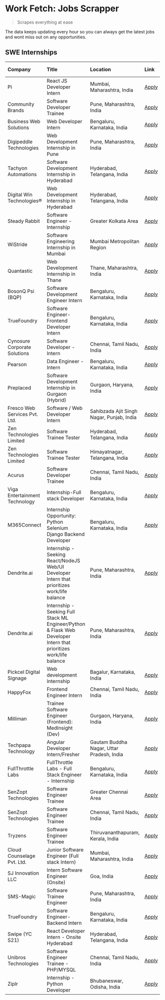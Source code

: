 # Work Fetch: Jobs Scrapper
> Scrapes everything at ease

The data keeps updating every hour so you can always get the latest jobs and wont miss out on any opportunities.

## SWE Internships
<!--START_SECTION:workfetch-->
| Company                       | Title                                                                                                              | Location                                  | Link                                                                                                                                                                                                                                                                                                                          | Date Posted   |
|:------------------------------|:-------------------------------------------------------------------------------------------------------------------|:------------------------------------------|:------------------------------------------------------------------------------------------------------------------------------------------------------------------------------------------------------------------------------------------------------------------------------------------------------------------------------|:--------------|
| Pi                            | React JS Developer Intern                                                                                          | Mumbai, Maharashtra, India                | [Apply](https://in.linkedin.com/jobs/view/react-js-developer-intern-at-pi-3899047743?position=50&pageNum=0&refId=pW0WhH4EYqpWxmQ5hBtmQA%3D%3D&trackingId=pbWyMO3PVZv7tW5V3diF4Q%3D%3D&trk=public_jobs_jserp-result_search-card)                                                                                               | 2024-04-16    |
| Community Brands              | Software Developer Trainee                                                                                         | Pune, Maharashtra, India                  | [Apply](https://in.linkedin.com/jobs/view/software-developer-trainee-at-community-brands-3899630827?position=31&pageNum=0&refId=pW0WhH4EYqpWxmQ5hBtmQA%3D%3D&trackingId=E6lGK7Rbt52L91f4Vfdpng%3D%3D&trk=public_jobs_jserp-result_search-card)                                                                                | 2024-04-15    |
| Business Web Solutions        | Web Developer Intern                                                                                               | Bengaluru, Karnataka, India               | [Apply](https://in.linkedin.com/jobs/view/web-developer-intern-at-business-web-solutions-3897552404?position=18&pageNum=0&refId=pW0WhH4EYqpWxmQ5hBtmQA%3D%3D&trackingId=Unx%2B0ZVYxIuimtb%2Fo9Fvxw%3D%3D&trk=public_jobs_jserp-result_search-card)                                                                            | 2024-04-13    |
| Digipeddle Technologies       | Web Development Internship in Pune                                                                                 | Pune, Maharashtra, India                  | [Apply](https://in.linkedin.com/jobs/view/web-development-internship-in-pune-at-digipeddle-technologies-3898605884?position=39&pageNum=0&refId=pW0WhH4EYqpWxmQ5hBtmQA%3D%3D&trackingId=qz4O2wbsf2gT9CTfwuv0EA%3D%3D&trk=public_jobs_jserp-result_search-card)                                                                 | 2024-04-13    |
| Tachyon Automations           | Software Development Internship in Hyderabad                                                                       | Hyderabad, Telangana, India               | [Apply](https://in.linkedin.com/jobs/view/software-development-internship-in-hyderabad-at-tachyon-automations-3896969464?position=23&pageNum=0&refId=pW0WhH4EYqpWxmQ5hBtmQA%3D%3D&trackingId=qxlGGiVTWti1m0yWI%2B7YEw%3D%3D&trk=public_jobs_jserp-result_search-card)                                                         | 2024-04-12    |
| Digital Win Technologies®     | Web Development Internship in Hyderabad                                                                            | Hyderabad, Telangana, India               | [Apply](https://in.linkedin.com/jobs/view/web-development-internship-in-hyderabad-at-digital-win-technologies%C2%AE-3893193501?position=45&pageNum=0&refId=pW0WhH4EYqpWxmQ5hBtmQA%3D%3D&trackingId=IO70tRg6LKPdPBXWno1TuA%3D%3D&trk=public_jobs_jserp-result_search-card)                                                     | 2024-04-10    |
| Steady Rabbit                 | Software Engineer - Internship                                                                                     | Greater Kolkata Area                      | [Apply](https://in.linkedin.com/jobs/view/software-engineer-internship-at-steady-rabbit-3885171077?position=5&pageNum=0&refId=pW0WhH4EYqpWxmQ5hBtmQA%3D%3D&trackingId=AxgzDKMLmOZCd2feSmpU0w%3D%3D&trk=public_jobs_jserp-result_search-card)                                                                                  | 2024-04-08    |
| WiStride                      | Software Engineering Internship in Mumbai                                                                          | Mumbai Metropolitan Region                | [Apply](https://in.linkedin.com/jobs/view/software-engineering-internship-in-mumbai-at-wistride-3888218704?position=11&pageNum=0&refId=pW0WhH4EYqpWxmQ5hBtmQA%3D%3D&trackingId=GDQ5rR%2BIZ8gz5TQIyw662g%3D%3D&trk=public_jobs_jserp-result_search-card)                                                                       | 2024-04-08    |
| Quantastic                    | Web Development Internship in Thane                                                                                | Thane, Maharashtra, India                 | [Apply](https://in.linkedin.com/jobs/view/web-development-internship-in-thane-at-quantastic-3888221292?position=58&pageNum=0&refId=pW0WhH4EYqpWxmQ5hBtmQA%3D%3D&trackingId=FYXCPqLi%2FnYNAw8YlY4Xrg%3D%3D&trk=public_jobs_jserp-result_search-card)                                                                           | 2024-04-08    |
| BosonQ Psi (BQP)              | Software Development Engineer Intern                                                                               | Bengaluru, Karnataka, India               | [Apply](https://in.linkedin.com/jobs/view/software-development-engineer-intern-at-bosonq-psi-bqp-3888328596?position=22&pageNum=0&refId=pW0WhH4EYqpWxmQ5hBtmQA%3D%3D&trackingId=TkUMZEpFeA2oliiWGbZu8A%3D%3D&trk=public_jobs_jserp-result_search-card)                                                                        | 2024-04-06    |
| TrueFoundry                   | Software Engineer- Frontend Developer Intern                                                                       | Bengaluru, Karnataka, India               | [Apply](https://in.linkedin.com/jobs/view/software-engineer-frontend-developer-intern-at-truefoundry-3887320206?position=13&pageNum=0&refId=pW0WhH4EYqpWxmQ5hBtmQA%3D%3D&trackingId=VzY7m8CQVTMqDfulugA6dA%3D%3D&trk=public_jobs_jserp-result_search-card)                                                                    | 2024-04-05    |
| Cynosure Corporate Solutions  | Software Developer -Intern                                                                                         | Chennai, Tamil Nadu, India                | [Apply](https://in.linkedin.com/jobs/view/software-developer-intern-at-cynosure-corporate-solutions-3884767755?position=14&pageNum=0&refId=pW0WhH4EYqpWxmQ5hBtmQA%3D%3D&trackingId=wYsy4UXW4VuiL7q5ys55IQ%3D%3D&trk=public_jobs_jserp-result_search-card)                                                                     | 2024-04-04    |
| Pearson                       | Data Engineer - Intern                                                                                             | Bengaluru, Karnataka, India               | [Apply](https://in.linkedin.com/jobs/view/data-engineer-intern-at-pearson-3884561204?position=52&pageNum=0&refId=pW0WhH4EYqpWxmQ5hBtmQA%3D%3D&trackingId=%2F%2F0ctWQCc87v2QzxXNXqEA%3D%3D&trk=public_jobs_jserp-result_search-card)                                                                                           | 2024-04-04    |
| Preplaced                     | Software Development Internship in Gurgaon (Hybrid)                                                                | Gurgaon, Haryana, India                   | [Apply](https://in.linkedin.com/jobs/view/software-development-internship-in-gurgaon-hybrid-at-preplaced-3880567870?position=16&pageNum=0&refId=pW0WhH4EYqpWxmQ5hBtmQA%3D%3D&trackingId=zB2Qt6b08XRGxTCyXclXjA%3D%3D&trk=public_jobs_jserp-result_search-card)                                                                | 2024-04-01    |
| Fresco Web Services Pvt. Ltd. | Software / Web Developer Intern                                                                                    | Sahibzada Ajit Singh Nagar, Punjab, India | [Apply](https://in.linkedin.com/jobs/view/software-web-developer-intern-at-fresco-web-services-pvt-ltd-3880552598?position=47&pageNum=0&refId=pW0WhH4EYqpWxmQ5hBtmQA%3D%3D&trackingId=Z3DLOqTqkjH9BPF9anwRKA%3D%3D&trk=public_jobs_jserp-result_search-card)                                                                  | 2024-04-01    |
| Zen Technologies Limited      | Software Trainee Tester                                                                                            | Hyderabad, Telangana, India               | [Apply](https://in.linkedin.com/jobs/view/software-trainee-tester-at-zen-technologies-limited-3872036112?position=9&pageNum=0&refId=pW0WhH4EYqpWxmQ5hBtmQA%3D%3D&trackingId=5qS4MZJ4n%2BA0OKVVdbr0ww%3D%3D&trk=public_jobs_jserp-result_search-card)                                                                          | 2024-03-27    |
| Zen Technologies Limited      | Software Trainee Tester                                                                                            | Himayatnagar, Telangana, India            | [Apply](https://in.linkedin.com/jobs/view/software-trainee-tester-at-zen-technologies-limited-3872100214?position=7&pageNum=0&refId=pW0WhH4EYqpWxmQ5hBtmQA%3D%3D&trackingId=%2FkJ7Db0LHV16odFAGvzW%2Fw%3D%3D&trk=public_jobs_jserp-result_search-card)                                                                        | 2024-03-26    |
| Acurus                        | Software Developer Trainee                                                                                         | Chennai, Tamil Nadu, India                | [Apply](https://in.linkedin.com/jobs/view/software-developer-trainee-at-acurus-3871400616?position=15&pageNum=0&refId=pW0WhH4EYqpWxmQ5hBtmQA%3D%3D&trackingId=LOpD%2BruC%2Fx3htYljl7aLEg%3D%3D&trk=public_jobs_jserp-result_search-card)                                                                                      | 2024-03-26    |
| Viga Entertainment Technology | Internship-Full stack Developer                                                                                    | Bengaluru, Karnataka, India               | [Apply](https://in.linkedin.com/jobs/view/internship-full-stack-developer-at-viga-entertainment-technology-3870669789?position=19&pageNum=0&refId=pW0WhH4EYqpWxmQ5hBtmQA%3D%3D&trackingId=IERsZYeqYIm0mm3x3tkI9w%3D%3D&trk=public_jobs_jserp-result_search-card)                                                              | 2024-03-25    |
| M365Connect                   | Internship Opportunity: Python Selenium Django Backend Developer                                                   | Bengaluru, Karnataka, India               | [Apply](https://in.linkedin.com/jobs/view/internship-opportunity-python-selenium-django-backend-developer-at-m365connect-3868219387?position=56&pageNum=0&refId=pW0WhH4EYqpWxmQ5hBtmQA%3D%3D&trackingId=UN0bTb5IoOocGKrSbfxzDg%3D%3D&trk=public_jobs_jserp-result_search-card)                                                | 2024-03-24    |
| Dendrite.ai                   | Internship - Seeking React/NodeJS Web/UI Developer Intern that prioritizes work/life balance                       | Pune, Maharashtra, India                  | [Apply](https://in.linkedin.com/jobs/view/internship-seeking-react-nodejs-web-ui-developer-intern-that-prioritizes-work-life-balance-at-dendrite-ai-3853583200?position=28&pageNum=0&refId=pW0WhH4EYqpWxmQ5hBtmQA%3D%3D&trackingId=XkEQ16KrtBi5PXTmukV3TA%3D%3D&trk=public_jobs_jserp-result_search-card)                     | 2024-03-12    |
| Dendrite.ai                   | Internship - Seeking Full Stack ML Engineer/Python & Flask Web Developer Intern that prioritizes work/life balance | Pune, Maharashtra, India                  | [Apply](https://in.linkedin.com/jobs/view/internship-seeking-full-stack-ml-engineer-python-flask-web-developer-intern-that-prioritizes-work-life-balance-at-dendrite-ai-3853583202?position=53&pageNum=0&refId=pW0WhH4EYqpWxmQ5hBtmQA%3D%3D&trackingId=YNX6ZQ4b3EfaSood3YVgwQ%3D%3D&trk=public_jobs_jserp-result_search-card) | 2024-03-12    |
| Pickcel Digital Signage       | Web development Internship                                                                                         | Bagalur, Karnataka, India                 | [Apply](https://in.linkedin.com/jobs/view/web-development-internship-at-pickcel-digital-signage-3849506118?position=44&pageNum=0&refId=pW0WhH4EYqpWxmQ5hBtmQA%3D%3D&trackingId=x4jzgnLj6XE2tVsAygW7HA%3D%3D&trk=public_jobs_jserp-result_search-card)                                                                         | 2024-03-08    |
| HappyFox                      | Frontend Engineer Intern                                                                                           | Chennai, Tamil Nadu, India                | [Apply](https://in.linkedin.com/jobs/view/frontend-engineer-intern-at-happyfox-3848357951?position=43&pageNum=0&refId=pW0WhH4EYqpWxmQ5hBtmQA%3D%3D&trackingId=cPvzCKO88keWRDB%2F1pPihA%3D%3D&trk=public_jobs_jserp-result_search-card)                                                                                        | 2024-03-07    |
| Milliman                      | Trainee Software Engineer (Frontend): MedInsight (Dev)                                                             | Gurgaon, Haryana, India                   | [Apply](https://in.linkedin.com/jobs/view/trainee-software-engineer-frontend-medinsight-dev-at-milliman-3792874280?position=8&pageNum=0&refId=pW0WhH4EYqpWxmQ5hBtmQA%3D%3D&trackingId=NzMjZ4GFTMiIcs6gOSQOOg%3D%3D&trk=public_jobs_jserp-result_search-card)                                                                  | 2024-03-01    |
| Techpapa Technology           | Angular Developer Intern/Fresher                                                                                   | Gautam Buddha Nagar, Uttar Pradesh, India | [Apply](https://in.linkedin.com/jobs/view/angular-developer-intern-fresher-at-techpapa-technology-3834305862?position=48&pageNum=0&refId=pW0WhH4EYqpWxmQ5hBtmQA%3D%3D&trackingId=1%2Fw0xRZI0Ls5%2BYZVJap2zQ%3D%3D&trk=public_jobs_jserp-result_search-card)                                                                   | 2024-02-20    |
| FullThrottle Labs             | FullThrottle Labs - Full Stack Engineer - Internship                                                               | Bengaluru, Karnataka, India               | [Apply](https://in.linkedin.com/jobs/view/fullthrottle-labs-full-stack-engineer-internship-at-fullthrottle-labs-3829636016?position=46&pageNum=0&refId=pW0WhH4EYqpWxmQ5hBtmQA%3D%3D&trackingId=iaZRcZY4gVIItSrGhuFPfw%3D%3D&trk=public_jobs_jserp-result_search-card)                                                         | 2024-02-17    |
| SenZopt Technologies          | Software Engineer Trainee                                                                                          | Greater Chennai Area                      | [Apply](https://in.linkedin.com/jobs/view/software-engineer-trainee-at-senzopt-technologies-3827688781?position=27&pageNum=0&refId=pW0WhH4EYqpWxmQ5hBtmQA%3D%3D&trackingId=v1b7p50a9AzIisL8OdIskA%3D%3D&trk=public_jobs_jserp-result_search-card)                                                                             | 2024-02-12    |
| SenZopt Technologies          | Software Engineer Trainee                                                                                          | Chennai, Tamil Nadu, India                | [Apply](https://in.linkedin.com/jobs/view/software-engineer-trainee-at-senzopt-technologies-3827686880?position=42&pageNum=0&refId=pW0WhH4EYqpWxmQ5hBtmQA%3D%3D&trackingId=3sPqu%2FPXQjME0npKGzs3ug%3D%3D&trk=public_jobs_jserp-result_search-card)                                                                           | 2024-02-12    |
| Tryzens                       | Software Engineer Trainee                                                                                          | Thiruvananthapuram, Kerala, India         | [Apply](https://in.linkedin.com/jobs/view/software-engineer-trainee-at-tryzens-3809363491?position=29&pageNum=0&refId=pW0WhH4EYqpWxmQ5hBtmQA%3D%3D&trackingId=zrv8cER6JnlhkkAQaT6INg%3D%3D&trk=public_jobs_jserp-result_search-card)                                                                                          | 2024-01-18    |
| Cloud Counselage Pvt. Ltd.    | Junior Software Engineer (Full stack Intern)                                                                       | Mumbai, Maharashtra, India                | [Apply](https://in.linkedin.com/jobs/view/junior-software-engineer-full-stack-intern-at-cloud-counselage-pvt-ltd-3803132814?position=21&pageNum=0&refId=pW0WhH4EYqpWxmQ5hBtmQA%3D%3D&trackingId=ZWFioTIUY1GZeaQuMsUMFg%3D%3D&trk=public_jobs_jserp-result_search-card)                                                        | 2024-01-11    |
| SJ Innovation LLC             | Intern Software Engineer (Onsite)                                                                                  | Goa, India                                | [Apply](https://in.linkedin.com/jobs/view/intern-software-engineer-onsite-at-sj-innovation-llc-3799959011?position=36&pageNum=0&refId=pW0WhH4EYqpWxmQ5hBtmQA%3D%3D&trackingId=iwnmtmganwpu4Br6UHnlIw%3D%3D&trk=public_jobs_jserp-result_search-card)                                                                          | 2024-01-11    |
| SMS-Magic                     | Software Trainee Engineer                                                                                          | Pune, Maharashtra, India                  | [Apply](https://in.linkedin.com/jobs/view/software-trainee-engineer-at-sms-magic-3761409781?position=25&pageNum=0&refId=pW0WhH4EYqpWxmQ5hBtmQA%3D%3D&trackingId=j2jnjaobj8JobCJSwfMxvw%3D%3D&trk=public_jobs_jserp-result_search-card)                                                                                        | 2023-11-16    |
| TrueFoundry                   | Software Engineer-Backend Intern                                                                                   | Bengaluru, Karnataka, India               | [Apply](https://in.linkedin.com/jobs/view/software-engineer-backend-intern-at-truefoundry-3779508170?position=26&pageNum=0&refId=pW0WhH4EYqpWxmQ5hBtmQA%3D%3D&trackingId=G%2BykPugBGG3C0AilOTm%2Bog%3D%3D&trk=public_jobs_jserp-result_search-card)                                                                           | 2023-11-10    |
| Swipe (YC S21)                | React Developer Intern - Onsite Hyderabad                                                                          | Hyderabad, Telangana, India               | [Apply](https://in.linkedin.com/jobs/view/react-developer-intern-onsite-hyderabad-at-swipe-yc-s21-3737600089?position=32&pageNum=0&refId=pW0WhH4EYqpWxmQ5hBtmQA%3D%3D&trackingId=ecnsZ1QuuTE9SZjGBi0h7A%3D%3D&trk=public_jobs_jserp-result_search-card)                                                                       | 2023-10-13    |
| Unibros Technologies          | Software Engineer Trainee - PHP/MYSQL                                                                              | Chennai, Tamil Nadu, India                | [Apply](https://in.linkedin.com/jobs/view/software-engineer-trainee-php-mysql-at-unibros-technologies-3656599241?position=30&pageNum=0&refId=pW0WhH4EYqpWxmQ5hBtmQA%3D%3D&trackingId=6gSRPMXVKh1aJFsobbkCgQ%3D%3D&trk=public_jobs_jserp-result_search-card)                                                                   | 2023-06-12    |
| Ziplr                         | Internship - Python Developer                                                                                      | Bhubaneswar, Odisha, India                | [Apply](https://in.linkedin.com/jobs/view/internship-python-developer-at-ziplr-3645677592?position=51&pageNum=0&refId=pW0WhH4EYqpWxmQ5hBtmQA%3D%3D&trackingId=FhZCipIR5cGC2ObpB%2BNI%2Fw%3D%3D&trk=public_jobs_jserp-result_search-card)                                                                                      | 2023-06-02    |
<!--END_SECTION:workfetch-->
